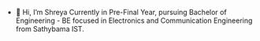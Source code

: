 - 👋 Hi, I’m Shreya
 Currently in Pre-Final Year, pursuing Bachelor of Engineering - BE focused in Electronics and Communication Engineering from Sathybama IST.
 


<!---
itsshreyashahi/itsshreyashahi is a ✨ special ✨ repository because its `README.md` (this file) appears on your GitHub profile.
You can click the Preview link to take a look at your changes.
--->
